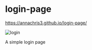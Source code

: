 # login-page

https://annachris3.github.io/login-page/

![login](https://user-images.githubusercontent.com/103139292/193658012-6e87589e-c29b-4b73-b288-1792db23fc65.png)

A simple login page
